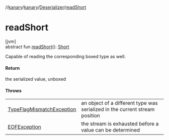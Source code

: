 //[kanary](../../../index.md)/[kanary](../index.md)/[Deserializer](index.md)/[readShort](read-short.md)

# readShort

[jvm]\
abstract fun [readShort](read-short.md)(): [Short](https://kotlinlang.org/api/latest/jvm/stdlib/kotlin/-short/index.html)

Capable of reading the corresponding boxed type as well.

#### Return

the serialized value, unboxed

#### Throws

| | |
|---|---|
| [TypeFlagMismatchException](../-type-flag-mismatch-exception/index.md) | an object of a different type was serialized in the current stream position |
| [EOFException](https://docs.oracle.com/javase/8/docs/api/java/io/EOFException.html) | the stream is exhausted before a value can be determined |
